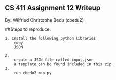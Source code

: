 CS 411 Assignment 12 Writeup
---
By: Wilfried Christophe Bedu (cbedu2)


##Steps to reproduce:

    1. Install the following python Libraries
        copy
        JSON
            
    2.
        create a JSON file called input.json
        a template can be found included in this zip
    3.
        run cbedu2_mdp.py
        